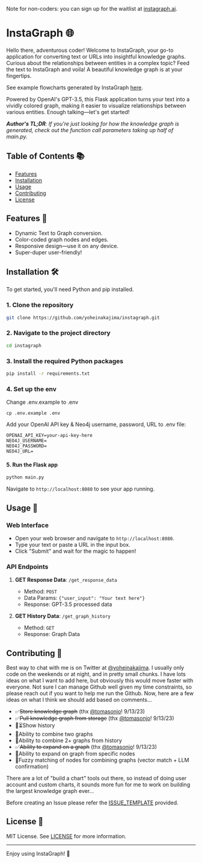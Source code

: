 Note for non-coders: you can sign up for the waitlist at [instagraph.ai](https://instagraph.ai).

# InstaGraph 🌐

Hello there, adventurous coder! Welcome to InstaGraph, your go-to application for converting text or URLs into insightful knowledge graphs. Curious about the relationships between entities in a complex topic? Feed the text to InstaGraph and voila! A beautiful knowledge graph is at your fingertips.

See example flowcharts generated by InstaGraph [here](https://twitter.com/yoheinakajima/status/1701351068817301922).

Powered by OpenAI's GPT-3.5, this Flask application turns your text into a vividly colored graph, making it easier to visualize relationships between various entities. Enough talking—let's get started!

***Author's TL;DR**: If you're just looking for how the knowledge graph is generated, check out the function call parameters taking up half of main.py.*

## Table of Contents 📚

- [Features](#features-)
- [Installation](#installation-%EF%B8%8F)
- [Usage](#usage-)
- [Contributing](#contributing-)
- [License](#license-)

## Features 🌟

- Dynamic Text to Graph conversion.
- Color-coded graph nodes and edges.
- Responsive design—use it on any device.
- Super-duper user-friendly!

## Installation 🛠️

To get started, you'll need Python and pip installed.

### 1. Clone the repository

```bash
git clone https://github.com/yoheinakajima/instagraph.git
```

### 2. Navigate to the project directory

```bash
cd instagraph
```

### 3. Install the required Python packages

```bash
pip install -r requirements.txt
```

### 4. Set up the env

Change .env.example to .env

```text
cp .env.example .env
```

Add your OpenAI API key & Neo4j username, password, URL to .env file:

```text
OPENAI_API_KEY=your-api-key-here
NEO4J_USERNAME=
NEO4J_PASSWORD=
NEO4J_URL=

```

#### 5. Run the Flask app

```bash
python main.py
```

   Navigate to `http://localhost:8080` to see your app running.

## Usage 🎉

### Web Interface

- Open your web browser and navigate to `http://localhost:8080`.
- Type your text or paste a URL in the input box.
- Click "Submit" and wait for the magic to happen!

### API Endpoints

1. **GET Response Data**: `/get_response_data`

    - Method: `POST`
    - Data Params: `{"user_input": "Your text here"}`
    - Response: GPT-3.5 processed data

2. **GET History Data**: `/get_graph_history`

    - Method: `GET`
    - Response: Graph Data

## Contributing 🤝

Best way to chat with me is on Twitter at [@yoheinakajima](https://twitter.com/yoheinakajima). I usually only code on the weekends or at night, and in pretty small chunks. I have lots ideas on what I want to add here, but obviously this would move faster with everyone. Not sure I can manage Github well given my time constraints, so please reach out if you want to help me run the Github. Now, here are a few ideas on what I think we should add based on comments...

- ✅~~Store knowledge graph~~ (thx [@tomasonjo](https://github.com/tomasonjo)! 9/13/23)
- ✅~~Pull knowledge graph from storage~~ (thx [@tomasonjo](https://github.com/tomasonjo)! 9/13/23)
- 🐛⏳Show history
- 📝Ability to combine two graphs
- 📝Ability to combine 2+ graphs from history
- ✅~~Ability to expand on a graph~~ (thx [@tomasonjo](https://github.com/tomasonjo)! 9/13/23)
- 📝Ability to expand on graph from specific nodes
- 📝Fuzzy matching of nodes for combining graphs (vector match + LLM confirmation)

There are a lot of "build a chart" tools out there, so instead of doing user account and custom charts, it sounds more fun for me to work on building the largest knowledge graph ever...

Before creating an Issue please refer the [ISSUE_TEMPLATE](https://github.com/yoheinakajima/instagraph/tree/main/.github/ISSUE_TEMPLATE) provided.

## License 📝

MIT License. See [LICENSE](LICENSE) for more information.

---

Enjoy using InstaGraph! 🎉
